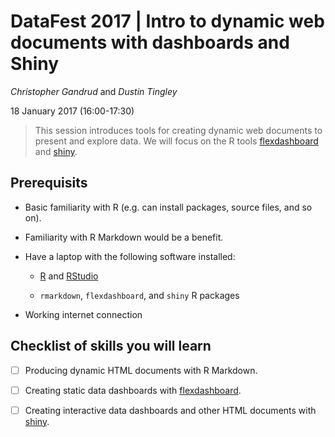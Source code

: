 # DataFest 2017 | Intro to dynamic web documents with dashboards and Shiny

*Christopher Gandrud* and *Dustin Tingley*

18 January 2017 (16:00-17:30)

> This session introduces tools for creating dynamic web documents to present and explore data. We will focus on the R tools [flexdashboard](http://rmarkdown.rstudio.com/flexdashboard/) and [shiny](https://shiny.rstudio.com/).

## Prerequisits

- Basic familiarity with R (e.g. can install packages, source files, and so on).

- Familiarity with R Markdown would be a benefit.

- Have a laptop with the following software installed:

    + [R](https://cran.r-project.org/) and [RStudio](https://www.rstudio.com/products/rstudio/download/)

    + `rmarkdown`, `flexdashboard`, and `shiny` R packages

- Working internet connection

## Checklist of skills you will learn

- [ ] Producing dynamic HTML documents with R Markdown.

- [ ] Creating static data dashboards with [flexdashboard](http://rmarkdown.rstudio.com/flexdashboard/).

- [ ] Creating interactive data dashboards and other HTML documents with [shiny](https://shiny.rstudio.com/).
